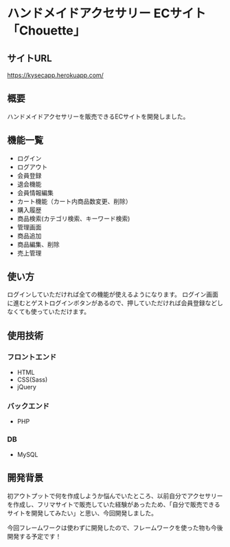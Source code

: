 # ハンドメイドアクセサリー ECサイト「Chouette」

## サイトURL

https://kysecapp.herokuapp.com/  

## 概要

ハンドメイドアクセサリーを販売できるECサイトを開発しました。

## 機能一覧
<ul>
<li>ログイン</li>
<li>ログアウト</li>
<li>会員登録</li>
<li>退会機能</li>
<li>会員情報編集</li>
<li>カート機能（カート内商品数変更、削除）</li>
<li>購入履歴</li>
<li>商品検索(カテゴリ検索、キーワード検索)</li>
<li>管理画面</li>
<li>商品追加</li>
<li>商品編集、削除</li>
<li>売上管理</li>
</ul>

## 使い方


ログインしていただければ全ての機能が使えるようになります。
ログイン画面に進むとゲストログインボタンがあるので、押していただければ会員登録などしなくても使っていただけます。

## 使用技術

### フロントエンド

<ul>
<li>HTML</li>
<li>CSS(Sass)</li>
<li>jQuery</li>
</ul>

### バックエンド

<ul>
<li>PHP</li>
</ul>

### DB

<ul>
<li>MySQL</li>
</ul>

## 開発背景

初アウトプットで何を作成しようか悩んでいたところ、以前自分でアクセサリーを作成し、フリマサイトで販売していた経験があったため、「自分で販売できるサイトを開発してみたい」と思い、今回開発しました。

今回フレームワークは使わずに開発したので、フレームワークを使った物も今後開発する予定です！

